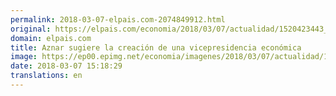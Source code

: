 ```yaml
---
permalink: 2018-03-07-elpais.com-2074849912.html
original: https://elpais.com/economia/2018/03/07/actualidad/1520423443_398728.html#?ref=rss&format=simple&link=link
domain: elpais.com
title: Aznar sugiere la creación de una vicepresidencia económica
image: https://ep00.epimg.net/economia/imagenes/2018/03/07/actualidad/1520423443_398728_1520423608_rrss_normal.jpg
date: 2018-03-07 15:18:29
translations: en
---
```


